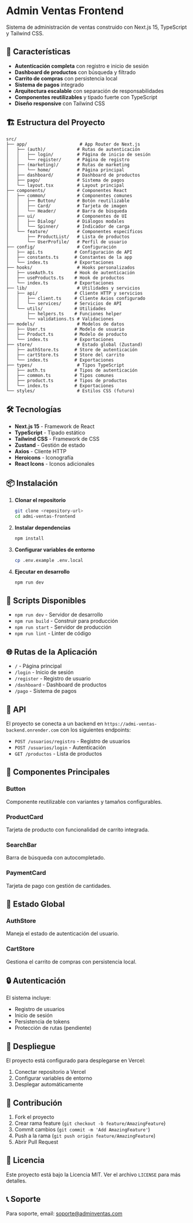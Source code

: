 # Admin Ventas Frontend

Sistema de administración de ventas construido con Next.js 15, TypeScript y Tailwind CSS.

## 🚀 Características

- **Autenticación completa** con registro e inicio de sesión
- **Dashboard de productos** con búsqueda y filtrado
- **Carrito de compras** con persistencia local
- **Sistema de pagos** integrado
- **Arquitectura escalable** con separación de responsabilidades
- **Componentes reutilizables** y tipado fuerte con TypeScript
- **Diseño responsive** con Tailwind CSS

## 🏗️ Estructura del Proyecto

```
src/
├── app/                    # App Router de Next.js
│   ├── (auth)/            # Rutas de autenticación
│   │   ├── login/         # Página de inicio de sesión
│   │   └── register/      # Página de registro
│   ├── (marketing)/       # Rutas de marketing
│   │   └── home/          # Página principal
│   ├── dashboard/         # Dashboard de productos
│   ├── pago/              # Sistema de pagos
│   └── layout.tsx         # Layout principal
├── components/            # Componentes React
│   ├── common/            # Componentes comunes
│   │   ├── Button/        # Botón reutilizable
│   │   ├── Card/          # Tarjeta de imagen
│   │   └── Header/        # Barra de búsqueda
│   ├── ui/                # Componentes de UI
│   │   ├── Dialog/        # Diálogos modales
│   │   └── Spinner/       # Indicador de carga
│   └── feature/           # Componentes específicos
│       ├── ProductList/   # Lista de productos
│       └── UserProfile/   # Perfil de usuario
├── config/                # Configuración
│   ├── api.ts            # Configuración de API
│   ├── constants.ts      # Constantes de la app
│   └── index.ts          # Exportaciones
├── hooks/                 # Hooks personalizados
│   ├── useAuth.ts        # Hook de autenticación
│   ├── useProducts.ts    # Hook de productos
│   └── index.ts          # Exportaciones
├── lib/                   # Utilidades y servicios
│   ├── api/              # Cliente HTTP y servicios
│   │   ├── client.ts     # Cliente Axios configurado
│   │   └── services/     # Servicios de API
│   └── utils/            # Utilidades
│       ├── helpers.ts    # Funciones helper
│       └── validations.ts # Validaciones
├── models/                # Modelos de datos
│   ├── User.ts           # Modelo de usuario
│   ├── Product.ts        # Modelo de producto
│   └── index.ts          # Exportaciones
├── store/                 # Estado global (Zustand)
│   ├── authStore.ts      # Store de autenticación
│   ├── cartStore.ts      # Store del carrito
│   └── index.ts          # Exportaciones
├── types/                 # Tipos TypeScript
│   ├── auth.ts           # Tipos de autenticación
│   ├── common.ts         # Tipos comunes
│   ├── product.ts        # Tipos de productos
│   └── index.ts          # Exportaciones
└── styles/                # Estilos CSS (futuro)
```

## 🛠️ Tecnologías

- **Next.js 15** - Framework de React
- **TypeScript** - Tipado estático
- **Tailwind CSS** - Framework de CSS
- **Zustand** - Gestión de estado
- **Axios** - Cliente HTTP
- **Heroicons** - Iconografía
- **React Icons** - Iconos adicionales

## 📦 Instalación

1. **Clonar el repositorio**
   ```bash
   git clone <repository-url>
   cd admi-ventas-frontend
   ```

2. **Instalar dependencias**
   ```bash
   npm install
   ```

3. **Configurar variables de entorno**
   ```bash
   cp .env.example .env.local
   ```

4. **Ejecutar en desarrollo**
   ```bash
   npm run dev
   ```

## 🔧 Scripts Disponibles

- `npm run dev` - Servidor de desarrollo
- `npm run build` - Construir para producción
- `npm run start` - Servidor de producción
- `npm run lint` - Linter de código

## 🌐 Rutas de la Aplicación

- `/` - Página principal
- `/login` - Inicio de sesión
- `/register` - Registro de usuario
- `/dashboard` - Dashboard de productos
- `/pago` - Sistema de pagos

## 🔌 API

El proyecto se conecta a un backend en `https://admi-ventas-backend.onrender.com` con los siguientes endpoints:

- `POST /usuarios/registro` - Registro de usuarios
- `POST /usuarios/login` - Autenticación
- `GET /productos` - Lista de productos

## 🎨 Componentes Principales

### Button
Componente reutilizable con variantes y tamaños configurables.

### ProductCard
Tarjeta de producto con funcionalidad de carrito integrada.

### SearchBar
Barra de búsqueda con autocompletado.

### PaymentCard
Tarjeta de pago con gestión de cantidades.

## 📱 Estado Global

### AuthStore
Maneja el estado de autenticación del usuario.

### CartStore
Gestiona el carrito de compras con persistencia local.

## 🔒 Autenticación

El sistema incluye:
- Registro de usuarios
- Inicio de sesión
- Persistencia de tokens
- Protección de rutas (pendiente)

## 🚀 Despliegue

El proyecto está configurado para desplegarse en Vercel:

1. Conectar repositorio a Vercel
2. Configurar variables de entorno
3. Desplegar automáticamente

## 🤝 Contribución

1. Fork el proyecto
2. Crear rama feature (`git checkout -b feature/AmazingFeature`)
3. Commit cambios (`git commit -m 'Add AmazingFeature'`)
4. Push a la rama (`git push origin feature/AmazingFeature`)
5. Abrir Pull Request

## 📄 Licencia

Este proyecto está bajo la Licencia MIT. Ver el archivo `LICENSE` para más detalles.

## 📞 Soporte

Para soporte, email: soporte@adminventas.com
